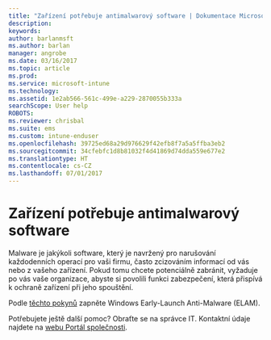 ```yaml
---
title: "Zařízení potřebuje antimalwarový software | Dokumentace Microsoftu"
description: 
keywords: 
author: barlanmsft
ms.author: barlan
manager: angrobe
ms.date: 03/16/2017
ms.topic: article
ms.prod: 
ms.service: microsoft-intune
ms.technology: 
ms.assetid: 1e2ab566-561c-499e-a229-2870055b333a
searchScope: User help
ROBOTS: 
ms.reviewer: chrisbal
ms.suite: ems
ms.custom: intune-enduser
ms.openlocfilehash: 39725ed68a29d976629f42efb8f7a5a5ffba3eb2
ms.sourcegitcommit: 34cfebfc1d8b81032f4d41869d74dda559e677e2
ms.translationtype: HT
ms.contentlocale: cs-CZ
ms.lasthandoff: 07/01/2017
---
```

# <a name="your-device-needs-antimalware-software"></a>Zařízení potřebuje antimalwarový software

Malware je jakýkoli software, který je navržený pro narušování každodenních operací pro vaši firmu, často zcizováním informací od vás nebo z vašeho zařízení. Pokud tomu chcete potenciálně zabránit, vyžaduje po vás vaše organizace, abyste si povolili funkci zabezpečení, která přispívá k ochraně zařízení při jeho spouštění.

Podle [těchto pokynů](https://gallery.technet.microsoft.com/How-to-turn-on-Early-84552ec5) zapněte Windows Early-Launch Anti-Malware (ELAM).

Potřebujete ještě další pomoc? Obraťte se na správce IT. Kontaktní údaje najdete na [webu Portál společnosti](http://portal.manage.microsoft.com).
